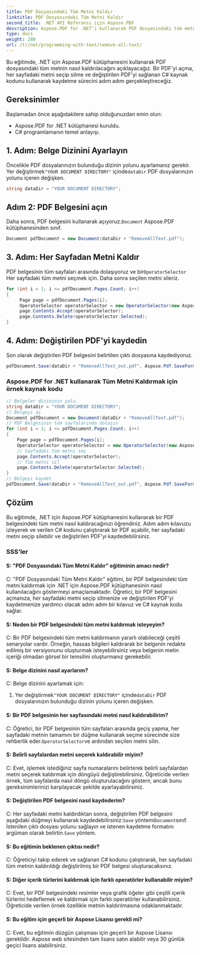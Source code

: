 ```yaml
---
title: PDF Dosyasındaki Tüm Metni Kaldır
linktitle: PDF Dosyasındaki Tüm Metni Kaldır
second_title: .NET API Referansı için Aspose.PDF
description: Aspose.PDF for .NET'i kullanarak PDF dosyasındaki tüm metni nasıl kaldıracağınızı öğrenin.
type: docs
weight: 280
url: /tr/net/programming-with-text/remove-all-text/
---
```

Bu eğitimde, .NET için Aspose.PDF kütüphanesini kullanarak PDF dosyasındaki tüm metnin nasıl kaldırılacağını açıklayacağız. Bir PDF'yi açma, her sayfadaki metni seçip silme ve değiştirilen PDF'yi sağlanan C# kaynak kodunu kullanarak kaydetme sürecini adım adım gerçekleştireceğiz.

## Gereksinimler

Başlamadan önce aşağıdakilere sahip olduğunuzdan emin olun:

- Aspose.PDF for .NET kütüphanesi kuruldu.
- C# programlamanın temel anlayışı.

## 1. Adım: Belge Dizinini Ayarlayın

 Öncelikle PDF dosyalarınızın bulunduğu dizinin yolunu ayarlamanız gerekir. Yer değiştirmek`"YOUR DOCUMENT DIRECTORY"` içinde`dataDir` PDF dosyalarınızın yolunu içeren değişken.

```csharp
string dataDir = "YOUR DOCUMENT DIRECTORY";
```

## Adım 2: PDF Belgesini açın

 Daha sonra, PDF belgesini kullanarak açıyoruz.`Document` Aspose.PDF kütüphanesinden sınıf.

```csharp
Document pdfDocument = new Document(dataDir + "RemoveAllText.pdf");
```

## 3. Adım: Her Sayfadan Metni Kaldır

 PDF belgesinin tüm sayfaları arasında dolaşıyoruz ve bir`OperatorSelector` Her sayfadaki tüm metni seçmek için. Daha sonra seçilen metni sileriz.

```csharp
for (int i = 1; i <= pdfDocument.Pages.Count; i++)
{
     Page page = pdfDocument.Pages[i];
     OperatorSelector operatorSelector = new OperatorSelector(new Aspose.Pdf.Operators.TextShowOperator());
     page.Contents.Accept(operatorSelector);
     page.Contents.Delete(operatorSelector.Selected);
}
```

## 4. Adım: Değiştirilen PDF'yi kaydedin

Son olarak değiştirilen PDF belgesini belirtilen çıktı dosyasına kaydediyoruz.

```csharp
pdfDocument.Save(dataDir + "RemoveAllText_out.pdf", Aspose.Pdf.SaveFormat.Pdf);
```

### Aspose.PDF for .NET kullanarak Tüm Metni Kaldırmak için örnek kaynak kodu 
```csharp
// Belgeler dizininin yolu.
string dataDir = "YOUR DOCUMENT DIRECTORY";
// Belgeyi aç
Document pdfDocument = new Document(dataDir + "RemoveAllText.pdf");
// PDF Belgesinin tüm sayfalarında dolaşın
for (int i = 1; i <= pdfDocument.Pages.Count; i++)
{
	Page page = pdfDocument.Pages[i];
	OperatorSelector operatorSelector = new OperatorSelector(new Aspose.Pdf.Operators.TextShowOperator());
	// Sayfadaki tüm metni seç
	page.Contents.Accept(operatorSelector);
	// Tüm metni sil
	page.Contents.Delete(operatorSelector.Selected);
}
// Belgeyi kaydet
pdfDocument.Save(dataDir + "RemoveAllText_out.pdf", Aspose.Pdf.SaveFormat.Pdf);
```

## Çözüm

Bu eğitimde, .NET için Aspose.PDF kütüphanesini kullanarak bir PDF belgesindeki tüm metni nasıl kaldıracağınızı öğrendiniz. Adım adım kılavuzu izleyerek ve verilen C# kodunu çalıştırarak bir PDF açabilir, her sayfadaki metni seçip silebilir ve değiştirilen PDF'yi kaydedebilirsiniz.

### SSS'ler

#### S: "PDF Dosyasındaki Tüm Metni Kaldır" eğitiminin amacı nedir?

C: "PDF Dosyasındaki Tüm Metni Kaldır" eğitimi, bir PDF belgesindeki tüm metni kaldırmak için .NET için Aspose.PDF kütüphanesinin nasıl kullanılacağını göstermeyi amaçlamaktadır. Öğretici, bir PDF belgesini açmanıza, her sayfadaki metni seçip silmenize ve değiştirilen PDF'yi kaydetmenize yardımcı olacak adım adım bir kılavuz ve C# kaynak kodu sağlar.

#### S: Neden bir PDF belgesindeki tüm metni kaldırmak isteyeyim?

C: Bir PDF belgesindeki tüm metni kaldırmanın yararlı olabileceği çeşitli senaryolar vardır. Örneğin, hassas bilgileri kaldırarak bir belgenin redakte edilmiş bir versiyonunu oluşturmak isteyebilirsiniz veya belgenin metin içeriği olmadan görsel bir temsilini oluşturmanız gerekebilir.

#### S: Belge dizinini nasıl ayarlarım?

C: Belge dizinini ayarlamak için:

1.  Yer değiştirmek`"YOUR DOCUMENT DIRECTORY"` içinde`dataDir` PDF dosyalarınızın bulunduğu dizinin yolunu içeren değişken.

#### S: Bir PDF belgesinin her sayfasındaki metni nasıl kaldırabilirim?

 C: Öğretici, bir PDF belgesinin tüm sayfaları arasında geçiş yapma, her sayfadaki metnin tamamını bir düğme kullanarak seçme sürecinde size rehberlik eder.`OperatorSelector`ve ardından seçilen metni silin.

#### S: Belirli sayfalardan metni seçerek kaldırabilir miyim?

C: Evet, işlemek istediğiniz sayfa numaralarını belirterek belirli sayfalardan metni seçerek kaldırmak için döngüyü değiştirebilirsiniz. Öğreticide verilen örnek, tüm sayfalarda nasıl döngü oluşturulacağını gösterir, ancak bunu gereksinimlerinizi karşılayacak şekilde ayarlayabilirsiniz.

#### S: Değiştirilen PDF belgesini nasıl kaydederim?

 C: Her sayfadaki metni kaldırdıktan sonra, değiştirilen PDF belgesini aşağıdaki düğmeyi kullanarak kaydedebilirsiniz:`Save` yöntemi`Document`sınıf. İstenilen çıktı dosyası yolunu sağlayın ve istenen kaydetme formatını argüman olarak belirtin.`Save` yöntem.

#### S: Bu eğitimin beklenen çıktısı nedir?

C: Öğreticiyi takip ederek ve sağlanan C# kodunu çalıştırarak, her sayfadaki tüm metnin kaldırıldığı değiştirilmiş bir PDF belgesi oluşturacaksınız.

#### S: Diğer içerik türlerini kaldırmak için farklı operatörler kullanabilir miyim?

C: Evet, bir PDF belgesindeki resimler veya grafik öğeler gibi çeşitli içerik türlerini hedeflemek ve kaldırmak için farklı operatörler kullanabilirsiniz. Öğreticide verilen örnek özellikle metnin kaldırılmasına odaklanmaktadır.

#### S: Bu eğitim için geçerli bir Aspose Lisansı gerekli mi?

C: Evet, bu eğitimin düzgün çalışması için geçerli bir Aspose Lisansı gereklidir. Aspose web sitesinden tam lisans satın alabilir veya 30 günlük geçici lisans alabilirsiniz.